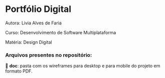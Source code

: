 # Portfólio Digital

Autora: Livia Alves de Faria

Curso: Desenvolvimento de Software Multiplataforma

Matéria: Design Digital

### Arquivos presentes no repositório:

📂 **doc**: pasta com os wireframes para desktop e para mobile do projeto em formato PDF.
